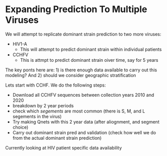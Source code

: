 # Expanding Prediction To Multiple Viruses

We will attempt to replicate dominant strain prediction to two more viruses:

+ HIV1-A
    - This will attempt to predict dominant strain within individual patients
+ CCHFV
    - This is attmpt to predict dominant strain oiver time, say for 5 years

The key ponts here are: 1) is there enough data available to carry out this modeling?
And 2) should we consider geographic stratification

Lets start with CCHF. We do the following steps:

+ Download all CCHFV sequences between collection years 2010 and 2020
+ breakdown by 2 year periods
+ check which *segements* are most common (there is S, M, and L segements in the virus)
+ Try making Qnets with this 2 year data (after aliognment, and segment choice)
+ Carry out dominant strain pred and validation (check how well we do from the actual dominant strain prediction)

Currently looking at HIV patient specific data availability



